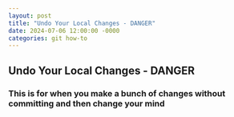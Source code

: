 ```yaml
---
layout: post
title: "Undo Your Local Changes - DANGER"
date: 2024-07-06 12:00:00 -0000
categories: git how-to 
---
```

## Undo Your Local Changes - DANGER
### This is for when you make a bunch of changes without committing and then change your mind